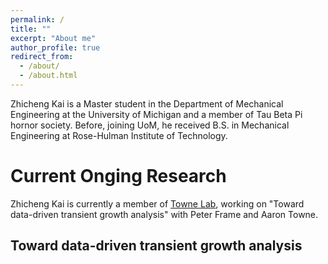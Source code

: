 ```yaml
---
permalink: /
title: ""
excerpt: "About me"
author_profile: true
redirect_from: 
  - /about/
  - /about.html
---
```


Zhicheng Kai is a Master student in the Department of Mechanical Engineering at the University of Michigan and a member of Tau Beta Pi hornor society. Before, joining UoM, he received B.S. in Mechanical Engineering at Rose-Hulman Institute of Technology. 

Current Onging Research
======
Zhicheng Kai is currently a member of [Towne Lab](https://www.researchgate.net/lab/Towne-Lab-Aaron-Towne), working on "Toward data-driven transient growth analysis" with Peter Frame and Aaron Towne.

Toward data-driven transient growth analysis
------
